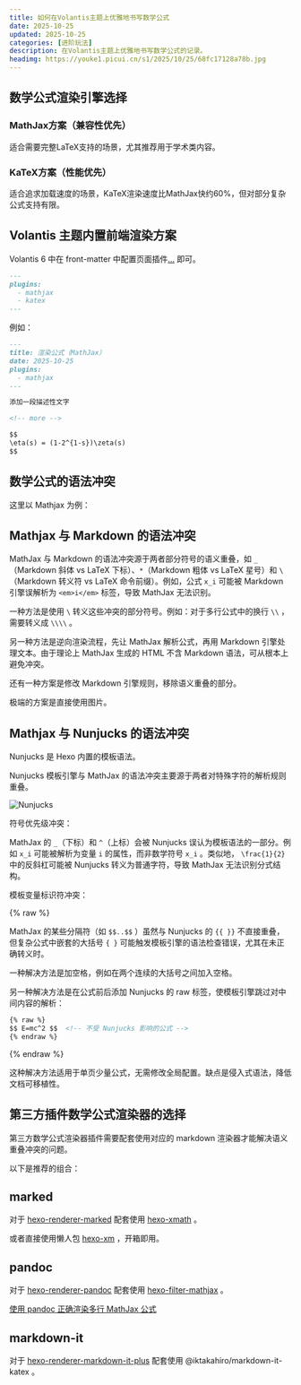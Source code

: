 ```yaml
---
title: 如何在Volantis主题上优雅地书写数学公式
date: 2025-10-25
updated: 2025-10-25
categories: [进阶玩法]
description: 在Volantis主题上优雅地书写数学公式的记录。
headimg: https://youke1.picui.cn/s1/2025/10/25/68fc17128a78b.jpg
---
```



## 数学公式渲染引擎选择


### MathJax方案（兼容性优先）

适合需要完整LaTeX支持的场景，尤其推荐用于学术类内容。

### KaTeX方案（性能优先）

适合追求加载速度的场景，KaTeX渲染速度比MathJax快约60%，但对部分复杂公式支持有限。

## Volantis 主题内置前端渲染方案

Volantis 6 中在 front-matter 中配置页面插件[...](https://volantis.js.org/v6/page-settings/?keyword=math) 即可。

```md front-matter
---
plugins:
  - mathjax
  - katex
---
```

例如：

```md example.md:
---
title: 渲染公式（MathJax）
date: 2025-10-25
plugins:
  - mathjax
---

添加一段描述性文字

<!-- more -->

$$
\eta(s) = (1-2^{1-s})\zeta(s)
$$

```

## 数学公式的语法冲突

这里以 Mathjax 为例：

## Mathjax 与 Markdown 的语法冲突

MathJax 与 Markdown 的语法冲突源于两者部分符号的语义重叠，如 `_`（Markdown 斜体 vs LaTeX 下标）、`*`（Markdown 粗体 vs LaTeX 星号）和 `\`（Markdown 转义符 vs LaTeX 命令前缀）。例如，公式 `x_i` 可能被 Markdown 引擎误解析为 `<em>i</em>` 标签，导致 MathJax 无法识别。

一种方法是使用 `\` 转义这些冲突的部分符号。例如：对于多行公式中的换行 `\\` ，需要转义成 `\\\\` 。

另一种方法是逆向渲染流程，先让 MathJax 解析公式，再用 Markdown 引擎处理文本。由于理论上 MathJax 生成的 HTML 不含 Markdown 语法，可从根本上避免冲突。

还有一种方案是修改 Markdown 引擎规则，移除语义重叠的部分。 

极端的方案是直接使用图片。

## Mathjax 与 Nunjucks 的语法冲突

Nunjucks 是 Hexo 内置的模板语法。

Nunjucks 模板引擎与 MathJax 的语法冲突主要源于两者对特殊字符的解析规则重叠。

![Nunjucks](https://volantis.js.org/v6/faq/images/12.png)


符号优先级冲突：

MathJax 的 `_`（下标）和 `^`（上标）会被 Nunjucks 误认为模板语法的一部分。例如 `x_i` 可能被解析为变量 `i` 的属性，而非数学符号 `x_i` 。类似地， `\frac{1}{2}` 中的反斜杠可能被 Nunjucks 转义为普通字符，导致 MathJax 无法识别分式结构。

模板变量标识符冲突：

{% raw %}

MathJax 的某些分隔符（如 `$$..$$` ）虽然与 Nunjucks 的 `{{ }}` 不直接重叠，但复杂公式中嵌套的大括号 `{ }` 可能触发模板引擎的语法检查错误，尤其在未正确转义时。


一种解决方法是加空格，例如在两个连续的大括号之间加入空格。

另一种解决方法是在公式前后添加 Nunjucks 的 raw 标签，使模板引擎跳过对中间内容的解析：

```md
{% raw %}
$$ E=mc^2 $$  <!-- 不受 Nunjucks 影响的公式 -->
{% endraw %}
```

{% endraw %}

这种解决方法适用于单页少量公式，无需修改全局配置。缺点是侵入式语法，降低文档可移植性。



## 第三方插件数学公式渲染器的选择


第三方数学公式渲染器插件需要配套使用对应的 markdown 渲染器才能解决语义重叠冲突的问题。

以下是推荐的组合：

## marked

对于 [hexo-renderer-marked](https://github.com/hexojs/hexo-renderer-marked) 配套使用 [hexo-xmath](https://github.com/MHuiG/hexo-xmath) 。

或者直接使用懒人包 [hexo-xm](https://github.com/MHuiG/hexo-xm) ，开箱即用。

## pandoc

对于 [hexo-renderer-pandoc](https://github.com/hexojs/hexo-renderer-pandoc) 配套使用 [hexo-filter-mathjax](https://github.com/next-theme/hexo-filter-mathjax) 。

[使用 pandoc 正确渲染多行 MathJax 公式](https://shiraha.cn/2021/use-pandoc-to-render-multiline-formulas-correctly/)

## markdown-it


对于 [hexo-renderer-markdown-it-plus](https://github.com/CHENXCHEN/hexo-renderer-markdown-it-plus) 配套使用 @iktakahiro/markdown-it-katex 。





